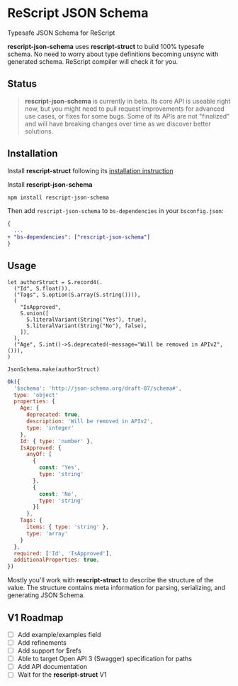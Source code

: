 # ReScript JSON Schema

Typesafe JSON Schema for ReScript

**rescript-json-schema** uses **rescript-struct** to build 100% typesafe schema. No need to worry about type definitions becoming unsync with generated schema. ReScript compiler will check it for you.

## Status

> **rescript-json-schema** is currently in beta. Its core API is useable right now, but you might need to pull request improvements for advanced use cases, or fixes for some bugs. Some of its APIs are not "finalized" and will have breaking changes over time as we discover better solutions.

## Installation

Install **rescript-struct** following its [installation instruction](https://github.com/DZakh/rescript-struct#installation)

Install **rescript-json-schema**

```sh
npm install rescript-json-schema
```

Then add `rescript-json-schema` to `bs-dependencies` in your `bsconfig.json`:

```diff
{
  ...
+ "bs-dependencies": ["rescript-json-schema"]
}
```

## Usage

```rescript
let authorStruct = S.record4(.
  ("Id", S.float()),
  ("Tags", S.option(S.array(S.string()))),
  (
    "IsApproved",
    S.union([
      S.literalVariant(String("Yes"), true),
      S.literalVariant(String("No"), false),
    ]),
  ),
  ("Age", S.int()->S.deprecated(~message="Will be removed in APIv2", ())),
)

JsonSchema.make(authorStruct)
```

```js
Ok({
  '$schema': 'http://json-schema.org/draft-07/schema#',
  type: 'object'
  properties: {
    Age: {
      deprecated: true,
      description: 'Will be removed in APIv2',
      type: 'integer'
    },
    Id: { type: 'number' },
    IsApproved: { 
      anyOf: [
        {
          const: 'Yes',
          type: 'string'
        },
        {
          const: 'No',
          type: 'string'
        }]
      },
    Tags: { 
      items: { type: 'string' },
      type: 'array'
    }
  },
  required: ['Id', 'IsApproved'],
  additionalProperties: true,
})
```

Mostly you'll work with **rescript-struct** to describe the structure of the value. The structure contains meta information for parsing, serializing, and generating JSON Schema.

## V1 Roadmap

- [ ] Add example/examples field
- [ ] Add refinements
- [ ] Add support for $refs
- [ ] Able to target Open API 3 (Swagger) specification for paths
- [ ] Add API documentation
- [ ] Wait for the **rescript-struct** V1

